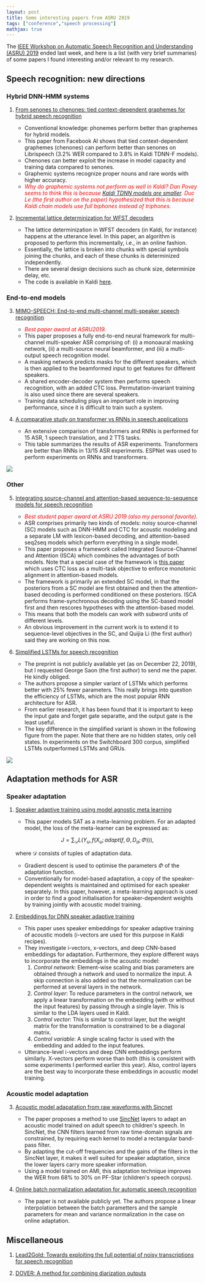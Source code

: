 ```yaml
---
layout: post
title: Some interesting papers from ASRU 2019
tags: ["conference","speech processing"]
mathjax: true
---
```

The [IEEE Workshop on Automatic Speech Recognition and Understanding (ASRU) 2019](http://asru2019.org/wp/) ended last week, and here is a list (with very brief summaries) of some papers I found interesting and/or relevant to my research.

## Speech recognition: new directions

### Hybrid DNN-HMM systems

1. [From senones to chenones: tied context-dependent graphemes for hybrid speech recognition](https://arxiv.org/pdf/1910.01493.pdf)

	* Conventional knowledge: phonemes perform better than graphemes for hybrid models.
	* This paper from Facebook AI shows that tied context-dependent graphemes (chenones) can perform better than senones on Librispeech (3.2% WER compared to 3.8% in Kaldi TDNN-F models).
	* Chenones can better exploit the increase in model capacity and training data compared to senones. 
	* Graphemic systems recognize proper nouns and rare words with higher accuracy.
	* <span style="color:red">_Why do graphemic systems not perform as well in Kaldi? Dan Povey seems to think this is because [Kaldi TDNN models are smaller](https://mail.google.com/mail/u/0/#inbox/FMfcgxwGCQbMsLvqWKwPfNnjMJHkjhpl). Duc Le (the first author on the paper) hypothesized that this is because Kaldi chain models use full biphones instead of triphones._</span>

2. [Incremental lattice determinization for WFST decoders](https://www.danielpovey.com/files/2019_asru_incremental_determinization.pdf)

	* The lattice determinization in WFST decoders (in Kaldi, for instance) happens at the utterance level. In this paper, an algorithm is proposed to perform this incrementally, i.e., in an online fashion.
	* Essentially, the lattice is broken into chunks with special symbols joining the chunks, and each of these chunks is determinized independently.
	* There are several design decisions such as chunk size, determinize delay, etc.
	* The code is available in Kaldi [here](https://github.com/kaldi-asr/kaldi/pull/3737).

### End-to-end models

3. [MIMO-SPEECH: End-to-end multi-channel multi-speaker speech recognition](https://arxiv.org/pdf/1910.06522.pdf)

	* <span style="color:red">_Best paper award at ASRU2019._</span>
	* This paper proposes a fully end-to-end neural framework for multi-channel multi-speaker ASR comprising of: (i) a monoaural masking network, (ii) a multi-source neural beamformer, and (iii) a multi-output speech recognition model.
	* A masking network predicts masks for the different speakers, which is then applied to the beamformed input to get features for different speakers.
	* A shared encoder-decoder system then performs speech recognition, with an added CTC loss. Permutation-invariant training is also used since there are several speakers.
	* Training data scheduling plays an important role in improving performance, since it is difficult to train such a system.

4. [A comparative study on transformer vs RNNs in speech applications](https://arxiv.org/pdf/1909.06317.pdf)

	* An extensive comparison of transformers and RNNs is performed for 15 ASR, 1 speech translation, and 2 TTS tasks.
	* This table summarizes the results of ASR experiments. Transformers are better than RNNs in 13/15 ASR experiments. ESPNet was used to perform experiments on RNNs and transformers.

![](/static/img/asru19_fig1.png)


### Other

5. [Integrating source-channel and attention-based sequence-to-sequence models for speech recognition](https://arxiv.org/pdf/1909.06614.pdf)

	* <span style="color:red">_Best student paper award at ASRU 2019 (also my personal favorite)._</span>
	* ASR comprises primarily two kinds of models: noisy source-channel (SC) models such as DNN-HMM and CTC for acoustic modeling and a separate LM with lexicon-based decoding, and attention-based seq2seq models which perform everything in a single model. 
	* This paper proposes a framework called Integrated Source-Channel and Attention (ISCA) which combines the advantages of both models. Note that a special case of the framework is [this paper](https://arxiv.org/abs/1609.06773) which uses CTC loss as a multi-task objective to enforce monotonic alignment in attention-based models.
	* The framework is primarily an extended SC model, in that the posteriors from a SC model are first obtained and then the attention-based decoding is performed conditioned on these posteriors. ISCA performs frame-synchronous decoding using the SC-based model first and then rescores hypotheses with the attention-based model.
	* This means that both the models can work with subword units of different levels.
	* An obvious improvement in the current work is to extend it to sequence-level objectives in the SC, and Quijia Li (the first author) said they are working on this now.

6. [Simplified LSTMs for speech recognition](https://cmsworkshops.com/ASRU2019/Papers/ViewPaper.asp?PaperNum=1327)

	* The preprint is not publicly available yet (as on December 22, 2019), but I requested George Saon (the first author) to send me the paper. He kindly obliged. 
	* The authors propose a simpler variant of LSTMs which performs better with 25% fewer parameters. This really brings into question the efficiency of LSTMs, which are the most popular RNN architecture for ASR.
	* From earlier research, it has been found that it is important to keep the input gate and forget gate separatte, and the output gate is the least useful.
	* The key difference in the simplified variant is shown in the following figure from the paper. Note that there are no hidden states, only cell states. In experiments on the Switchboard 300 corpus, simplified LSTMs outperformed LSTMs and GRUs.

![](/static/img/asru19_fig2.png) 

## Adaptation methods for ASR

### Speaker adaptation

1. [Speaker adaptive training using model agnostic meta learning](https://arxiv.org/pdf/1910.10605.pdf)

	* This paper models SAT as a meta-learning problem. For an adapted model, the loss of the meta-learner can be expressed as:

	$$ J = \sum_{\mathcal{D}} L (Y_u, f(X_u; adapt(f,\Theta,D_a;\Phi))), $$
	
	where $\mathcal{D}$ consists of tuples of adaptation data.
	
	* Gradient descent is used to optimise the parameters $\Phi$ of the adaptation function.
	* Conventionally for model-based adaptation,  a copy of the speaker-dependent weights is maintained and optimised for each speaker separately. In this paper, however, a meta-learning approach is used in order to find a good initialisation for speaker-dependent weights by training jointly with acoustic model training.

2. [Embeddings for DNN speaker adaptive training](https://arxiv.org/pdf/1909.13537.pdf)

	* This paper uses speaker embeddings for speaker adaptive training of acoustic models (i-vectors are used for this purpose in Kaldi recipes).
	* They investigate i-vectors, x-vectors, and deep CNN-based embeddings for adaptation. Furthermore, they explore different ways to incorporate the embeddings in the acoustic model:
		1. _Control network_: Element-wise scaling and bias parameters are obtained through a network and used to normalize the input. A skip connection is also added so that the normalization can be performed at several layers in the network.
		2. _Control layer_: To reduce parameters in the control network, we apply a linear transformation on the embedding (with or without the input features) by passing through a single layer. This is similar to the LDA layers used in Kaldi.
		3. _Control vector_: This is similar to control layer, but the weight matrix for the transformation is constrained to be a diagonal matrix.
		4. _Control variable_: A single scaling factor is used with the embedding and added to the input features.
	* Utterance-level i-vectors and deep CNN embeddings perform similarly. X-vectors perform worse than both (this is consistent with some experiments I performed earlier this year). Also, control layers are the best way to incorporate these embeddings in acoustic model training.

### Acoustic model adaptation

3. [Acoustic model adapatation from raw waveforms with Sincnet](https://arxiv.org/pdf/1909.13759.pdf)

	* The paper proposes a method to use [SincNet](https://arxiv.org/abs/1808.00158) layers to adapt an acoustic model trained on adult speech to children's speech. In SincNet, the CNN filters learned from raw time-domain signals are constrained, by requiring each kernel to model a rectangular band-pass filter.
	* By adapting the cut-off frequencies and the gains of the filters in the SincNet layer, it makes it well suited for speaker adaptation, since the lower layers carry more speaker information.
	* Using a model trained on AMI, this adaptation technique improves the WER from 68% to 30% on PF-Star (children's speech corpus).

4. [Online batch normalization adaptation for automatic speech recognition]()

	* The paper is not available publicly yet. The authors propose a linear interpolation between the batch parametters and the sample parameters for mean and variance normalization in the case on online adaptation.

## Miscellaneous

1. [Lead2Gold: Towards exploiting the full potential of noisy transcriptions for speech recognition](https://arxiv.org/pdf/1910.07323.pdf)

2. [DOVER: A method for combining diarization outputs](https://arxiv.org/pdf/1909.08090.pdf)